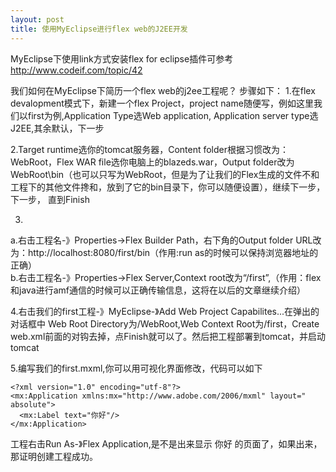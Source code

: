 ```yaml
---
layout: post
title: 使用MyEclipse进行flex web的J2EE开发
---
```


MyEclipse下使用link方式安装flex for eclipse插件可参考<http://www.codeif.com/topic/42>

我们如何在MyEclipse下简历一个flex web的j2ee工程呢？
步骤如下：
1.在flex devalopment模式下，新建一个flex Project，project name随便写，例如这里我们以first为例,Application Type选Web application, Application server type选J2EE,其余默认，下一步

2.Target runtime选你的tomcat服务器，Content folder根据习惯改为：WebRoot，Flex WAR file选你电脑上的blazeds.war，Output folder改为WebRoot\bin（也可以只写为WebRoot，但是为了让我们的Flex生成的文件不和工程下的其他文件搀和，放到了它的bin目录下，你可以随便设置），继续下一步，下一步， 直到Finish

3.
a.右击工程名-》Properties->Flex Builder Path，右下角的Output folder URL改为：http://localhost:8080/first/bin（作用:run as的时候可以保持浏览器地址的正确）<br>
b.右击工程名-》Properties->Flex Server,Context root改为“/first”,（作用：flex和java进行amf通信的时候可以正确传输信息，这将在以后的文章继续介绍）

4.右击我们的first工程-》MyEclipse-》Add Web Project Capabilites...在弹出的对话框中 Web Root Directory为/WebRoot,Web Context Root为/first，Create web.xml前面的对钩去掉，点Finish就可以了。然后把工程部署到tomcat，并启动tomcat

5.编写我们的first.mxml,你可以用可视化界面修改，代码可以如下

    <?xml version="1.0" encoding="utf-8"?>
    <mx:Application xmlns:mx="http://www.adobe.com/2006/mxml" layout="    absolute">
      <mx:Label text="你好"/>
    </mx:Application>

工程右击Run As-》Flex Application,是不是出来显示 你好 的页面了，如果出来，那证明创建工程成功。